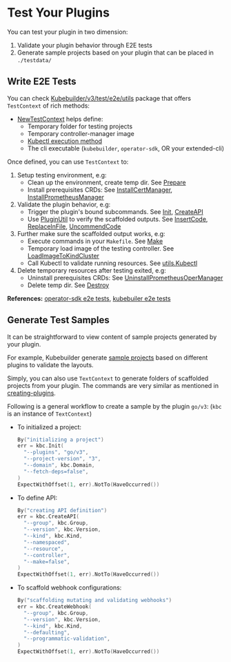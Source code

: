 # Test Your Plugins

You can test your plugin in two dimension:

1. Validate your plugin behavior through E2E tests
2. Generate sample projects based on your plugin that can be placed in `./testdata/`

## Write E2E Tests

You can check [Kubebuilder/v3/test/e2e/utils](https://pkg.go.dev/sigs.k8s.io/kubebuilder/v3/test/e2e/utils) package that offers `TestContext` of rich methods:

- [NewTestContext](https://github.com/kubernetes-sigs/kubebuilder/blob/v3.7.0/test/e2e/utils/test_context.go#L51) helps define:
  - Temporary folder for testing projects
  - Temporary controller-manager image
  - [Kubectl execution method](https://pkg.go.dev/sigs.k8s.io/kubebuilder/v3/test/e2e/utils#Kubectl)
  - The cli executable (`kubebuilder`, `operator-sdk`, OR your extended-cli)

Once defined, you can use `TestContext` to:

1. Setup testing environment, e.g:
   - Clean up the environment, create temp dir. See [Prepare](https://github.com/kubernetes-sigs/kubebuilder/blob/v3.7.0/test/e2e/utils/test_context.go#L97)
   - Install prerequisites CRDs: See [InstallCertManager](https://github.com/kubernetes-sigs/kubebuilder/blob/v3.7.0/test/e2e/utils/test_context.go#L138), [InstallPrometheusManager](https://github.com/kubernetes-sigs/kubebuilder/blob/v3.6.0/test/e2e/utils/test_context.go#L171)
2. Validate the plugin behavior, e.g:
   - Trigger the plugin's bound subcommands. See [Init](https://github.com/kubernetes-sigs/kubebuilder/blob/v3.7.0/test/e2e/utils/test_context.go#L213), [CreateAPI](https://github.com/kubernetes-sigs/kubebuilder/blob/v3.6.0/test/e2e/utils/test_context.go#L222)
   - Use [PluginUtil](https://pkg.go.dev/sigs.k8s.io/kubebuilder/v3/pkg/plugin/util) to verify the scaffolded outputs. See [InsertCode](https://github.com/kubernetes-sigs/kubebuilder/blob/v3.7.0/pkg/plugin/util/util.go#L67), [ReplaceInFile](https://github.com/kubernetes-sigs/kubebuilder/blob/v3.6.0/pkg/plugin/util/util.go#L196), [UncommendCode](https://github.com/kubernetes-sigs/kubebuilder/blob/v3.6.0/pkg/plugin/util/util.go#L86)
3. Further make sure the scaffolded output works, e.g:
   - Execute commands in your `Makefile`. See [Make](https://github.com/kubernetes-sigs/kubebuilder/blob/v3.7.0/test/e2e/utils/test_context.go#L240)
   - Temporary load image of the testing controller. See [LoadImageToKindCluster](https://github.com/kubernetes-sigs/kubebuilder/blob/v3.7.0/test/e2e/utils/test_context.go#L283)
   - Call Kubectl to validate running resources. See [utils.Kubectl](https://pkg.go.dev/sigs.k8s.io/kubebuilder/v3/test/e2e/utils#Kubectl)
4. Delete temporary resources after testing exited, e.g:
   - Uninstall prerequisites CRDs: See [UninstallPrometheusOperManager](https://github.com/kubernetes-sigs/kubebuilder/blob/v3.7.0/test/e2e/utils/test_context.go#L183)
   - Delete temp dir. See [Destroy](https://github.com/kubernetes-sigs/kubebuilder/blob/v3.7.0/test/e2e/utils/test_context.go#L255)

**References:** [operator-sdk e2e tests](https://github.com/operator-framework/operator-sdk/tree/master/test/e2e/go), [kubebuiler e2e tests](https://github.com/kubernetes-sigs/kubebuilder/tree/master/test/e2e/v3)

## Generate Test Samples

It can be straightforward to view content of sample projects generated by your plugin.

For example, Kubebuilder generate [sample projects](https://github.com/kubernetes-sigs/kubebuilder/tree/v3.7.0/testdata) based on different plugins to validate the layouts.

Simply, you can also use `TextContext` to generate folders of scaffolded projects from your plugin.
The commands are very similar as mentioned in [creating-plugins](creating-plugins.md#write-e2e-tests).

Following is a general workflow to create a sample by the plugin `go/v3`: (`kbc` is an instance of `TextContext`)

- To initialized a project:
  ```go
  By("initializing a project")
  err = kbc.Init(
  	"--plugins", "go/v3",
  	"--project-version", "3",
  	"--domain", kbc.Domain,
  	"--fetch-deps=false",
  )
  ExpectWithOffset(1, err).NotTo(HaveOccurred())
  ```
- To define API:
  ```go
  By("creating API definition")
  err = kbc.CreateAPI(
  	"--group", kbc.Group,
  	"--version", kbc.Version,
  	"--kind", kbc.Kind,
  	"--namespaced",
  	"--resource",
  	"--controller",
  	"--make=false",
  )
  ExpectWithOffset(1, err).NotTo(HaveOccurred())
  ```
- To scaffold webhook configurations:
  ```go
  By("scaffolding mutating and validating webhooks")
  err = kbc.CreateWebhook(
  	"--group", kbc.Group,
  	"--version", kbc.Version,
  	"--kind", kbc.Kind,
  	"--defaulting",
  	"--programmatic-validation",
  )
  ExpectWithOffset(1, err).NotTo(HaveOccurred())
  ```
